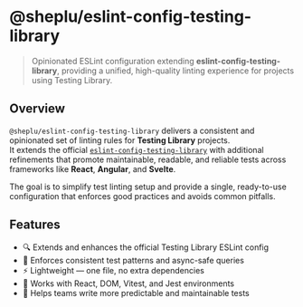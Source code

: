 # @sheplu/eslint-config-testing-library

> Opinionated ESLint configuration extending **eslint-config-testing-library**, providing a unified, high-quality linting experience for projects using Testing Library.

## Overview

`@sheplu/eslint-config-testing-library` delivers a consistent and opinionated set of linting rules for **Testing Library** projects.  
It extends the official [`eslint-config-testing-library`](https://github.com/testing-library/eslint-plugin-testing-library) with additional refinements that promote maintainable, readable, and reliable tests across frameworks like **React**, **Angular**, and **Svelte**.

The goal is to simplify test linting setup and provide a single, ready-to-use configuration that enforces good practices and avoids common pitfalls.

## Features

- 🔍 Extends and enhances the official Testing Library ESLint config  
- 🧠 Enforces consistent test patterns and async-safe queries  
- ⚡ Lightweight — one file, no extra dependencies  
- 🧪 Works with React, DOM, Vitest, and Jest environments  
- 💬 Helps teams write more predictable and maintainable tests  
